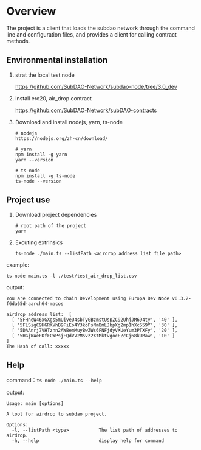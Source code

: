 # Overview
The project is a client that loads the subdao network through the command line and configuration files, and provides a client for calling contract methods.

## Environmental installation
1. strat the local test node

    https://github.com/SubDAO-Network/subdao-node/tree/3.0_dev

2. install erc20, air_drop contract

    https://github.com/SubDAO-Network/subDAO-contracts


3. Download and install nodejs, yarn, ts-node

    ```
    # nodejs
    https://nodejs.org/zh-cn/download/

    # yarn
    npm install -g yarn
    yarn --version

    # ts-node
    npm install -g ts-node
    ts-node --version           
    ```

## Project use
1. Download project dependencies
    ```
    # root path of the project
    yarn
    ```    
2. Excuting extrinsics
   
    ```ts-node ./main.ts --listPath <airdrop address list file path>```

example:

```
ts-node main.ts -l ./test/test_air_drop_list.csv
```
output:
```
You are connected to chain Development using Europa Dev Node v0.3.2-f6da65d-aarch64-macos

airdrop address list:  [
  [ '5FHneW46xGXgs5mUiveU4sbTyGBzmstUspZC92UhjJM694ty', '40' ],
  [ '5FLSigC9HGRKVhB9FiEo4Y3koPsNmBmLJbpXg2mp1hXcS59Y', '30' ],
  [ '5DAAnrj7VHTznn2AWBemMuyBwZWs6FNFjdyVXUeYum3PTXFy', '20' ],
  [ '5HGjWAeFDfFCWPsjFQdVV2Msvz2XtMktvgocEZcCj68kUMaw', '10' ]
]
The Hash of call: xxxxx
```

## Help
command：```ts-node ./main.ts --help```

output:
```
Usage: main [options]

A tool for airdrop to subdao project.

Options:
  -l, --listPath <type>           The list path of addresses to airdrop.
  -h, --help                      display help for command
```